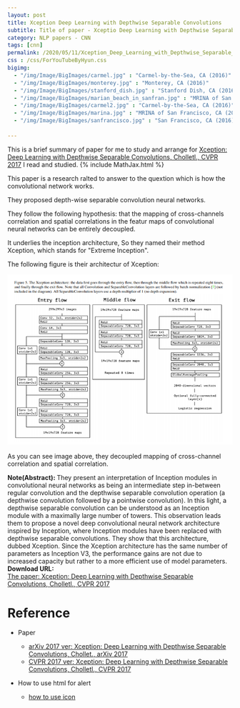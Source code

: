 ```yaml
---
layout: post
title: Xception Deep Learning with Depthwise Separable Convolutions
subtitle: Title of paper - Xceptio Deep Learning with Depthwise Separable Convolutions
category: NLP papers - CNN
tags: [cnn]
permalink: /2020/05/11/Xception_Deep_Learning_with_Depthwise_Separable_Convolutions/
css : /css/ForYouTubeByHyun.css
bigimg: 
  - "/img/Image/BigImages/carmel.jpg" : "Carmel-by-the-Sea, CA (2016)"
  - "/img/Image/BigImages/monterey.jpg" : "Monterey, CA (2016)"
  - "/img/Image/BigImages/stanford_dish.jpg" : "Stanford Dish, CA (2016)"
  - "/img/Image/BigImages/marian_beach_in_sanfran.jpg" : "MRINA of San Francisco, CA (2016)"
  - "/img/Image/BigImages/carmel2.jpg" : "Carmel-by-the-Sea, CA (2016)"
  - "/img/Image/BigImages/marina.jpg" : "MRINA of San Francisco, CA (2016)"
  - "/img/Image/BigImages/sanfrancisco.jpg" : "San Francisco, CA (2016)"
  
---
```


This is a brief summary of paper for me to study and arrange for [Xception: Deep Learning with Depthwise Separable Convolutions, Cholletl., CVPR 2017](https://ieeexplore.ieee.org/document/8099678) I read and studied. 
{% include MathJax.html %}

This paper is a research ralted to answer to the quextion which is how the convolutional network works.

They proposed depth-wise separable convolution neural networks. 

They follow the following hypothesis: that the mapping of cross-channels correlation and spatial correlations in the featur maps of convolutional neural networks can be entirely decoupled. 

It underlies the inception architecture, So they named their method Xception, which stands for "Extreme Inception".

The following figure is their architectur of Xception:

![Francois Cholletl. CVPR 2017](/img/Image/NaturalLanguageProcessing/NLPLabs/Paper_Investigation/CNN/2020-05-11-Xception_Deep_Learning_with_Depthwise_Separable_Convolutions/Xception.PNG)

As you can see image above,  they decoupled mapping of cross-channel correlation and spatial correlation.

<div class="alert alert-info" role="alert"><i class="fa fa-info-circle"></i> <b>Note(Abstract): </b>
They present an interpretation of Inception modules in convolutional neural networks as being an intermediate step in-between regular convolution and the depthwise separable convolution operation (a depthwise convolution followed by a pointwise convolution). In this light, a depthwise separable convolution can be understood as an Inception module with a maximally large number of towers. This observation leads them to propose a novel deep convolutional neural network architecture inspired by Inception, where Inception modules have been replaced with depthwise separable convolutions. They show that this architecture, dubbed Xception. Since the Xception architecture has the same number of parameters as Inception V3, the performance gains are not due to increased capacity but rather to a more efficient use of model parameters.
</div>
    
<div class="alert alert-success" role="alert"><i class="fa fa-paperclip fa-lg"></i> <b>Download URL: </b><br>
  <a href="https://ieeexplore.ieee.org/document/8099678">The paper: Xception: Deep Learning with Depthwise Separable Convolutions, Cholletl., CVPR 2017</a>
</div>

# Reference 

- Paper 
  - [arXiv 2017 ver: Xception: Deep Learning with Depthwise Separable Convolutions, Chollet., arXiv 2017](https://arxiv.org/abs/1610.02357v3)
  - [CVPR 2017 ver: Xception: Deep Learning with Depthwise Separable Convolutions, Cholletl., CVPR 2017](https://ieeexplore.ieee.org/document/8099678)
  
- How to use html for alert
  - [how to use icon](http://idratherbewriting.com/documentation-theme-jekyll/mydoc_icons.html)
    





























